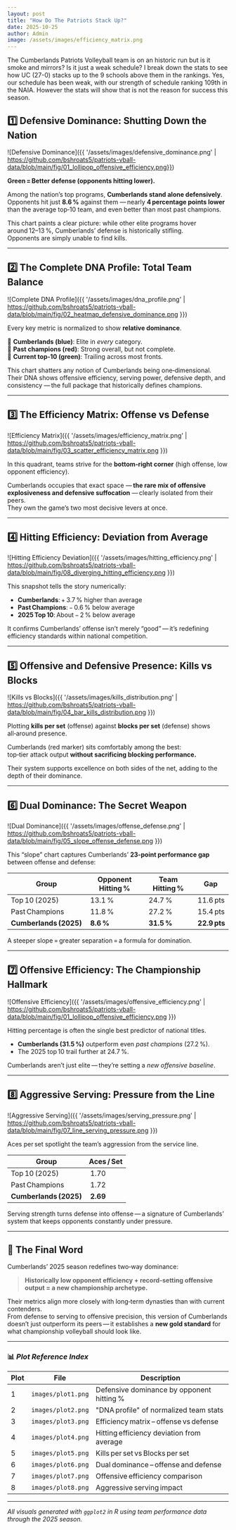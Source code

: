 ```yaml
---
layout: post
title: "How Do The Patriots Stack Up?"
date: 2025-10-25
author: Admin
image: /assets/images/efficiency_matrix.png
---
```


The Cumberlands Patriots Volleyball team is on an historic run but is it smoke and mirrors? Is it just a weak schedule? I break down the stats to see how UC (27-0) stacks up to the 9 schools above them in the rankings. Yes, our schedule has been weak, with our strength of schedule ranking 109th in the NAIA. However the stats will show that is not the reason for success this season. 

## 1️⃣ Defensive Dominance: Shutting Down the Nation

![Defensive Dominance]({{ '/assets/images/defensive_dominance.png' | https://github.com/bshroats5/patriots-vball-data/blob/main/fig/01_lollipop_offensive_efficiency.png}})

**Green = Better defense (opponents hitting lower).**

Among the nation’s top programs, **Cumberlands stand alone defensively**.  
Opponents hit just **8.6 %** against them — nearly **4 percentage points lower** than the average top‑10 team, and even better than most past champions.  

This chart paints a clear picture: while other elite programs hover around 12–13 %, Cumberlands’ defense is historically stifling.  
Opponents are simply unable to find kills.

---

## 2️⃣ The Complete DNA Profile: Total Team Balance

![Complete DNA Profile]({{ '/assets/images/dna_profile.png' | https://github.com/bshroats5/patriots-vball-data/blob/main/fig/02_heatmap_defensive_dominance.png }})

Every key metric is normalized to show **relative dominance**.

🔹 **Cumberlands (blue)**: Elite in *every* category.  
🔹 **Past champions (red)**: Strong overall, but not complete.  
🔹 **Current top‑10 (green)**: Trailing across most fronts.  

This chart shatters any notion of Cumberlands being one‑dimensional.  
Their DNA shows offensive efficiency, serving power, defensive depth, and consistency — the full package that historically defines champions.

---

## 3️⃣ The Efficiency Matrix: Offense vs Defense

![Efficiency Matrix]({{ '/assets/images/efficiency_matrix.png' | https://github.com/bshroats5/patriots-vball-data/blob/main/fig/03_scatter_efficiency_matrix.png }})

In this quadrant, teams strive for the **bottom‑right corner** (high offense, low opponent efficiency).

Cumberlands occupies that exact space — **the rare mix of offensive explosiveness and defensive suffocation** — clearly isolated from their peers.  
They own the game’s two most decisive levers at once.

---

## 4️⃣ Hitting Efficiency: Deviation from Average

![Hitting Efficiency Deviation]({{ '/assets/images/hitting_efficiency.png' | https://github.com/bshroats5/patriots-vball-data/blob/main/fig/08_diverging_hitting_efficiency.png }})

This snapshot tells the story numerically:

- **Cumberlands**: + 3.7 % higher than average  
- **Past Champions**: − 0.6 % below average  
- **2025 Top 10**: About − 2 % below average  

It confirms Cumberlands’ offense isn’t merely “good” — it’s redefining efficiency standards within national competition.

---

## 5️⃣ Offensive and Defensive Presence: Kills vs Blocks

![Kills vs Blocks]({{ '/assets/images/kills_distribution.png' | https://github.com/bshroats5/patriots-vball-data/blob/main/fig/04_bar_kills_distribution.png }})

Plotting **kills per set** (offense) against **blocks per set** (defense) shows all‑around presence.

Cumberlands (red marker) sits comfortably among the best:  
top‑tier attack output **without sacrificing blocking performance.**  

Their system supports excellence on both sides of the net, adding to the depth of their dominance.

---

## 6️⃣ Dual Dominance: The Secret Weapon

![Dual Dominance]({{ '/assets/images/offense_defense.png' | https://github.com/bshroats5/patriots-vball-data/blob/main/fig/05_slope_offense_defense.png }})

This “slope” chart captures Cumberlands’ **23‑point performance gap** between offense and defense:

| Group | Opponent Hitting % | Team Hitting % | Gap |
|-------|--------------------|----------------|-----|
| Top 10 (2025) | 13.1 % | 24.7 % | 11.6 pts |
| Past Champions | 11.8 % | 27.2 % | 15.4 pts |
| **Cumberlands (2025)** | **8.6 %** | **31.5 %** | **22.9 pts** |

A steeper slope = greater separation = a formula for domination.

---

## 7️⃣ Offensive Efficiency: The Championship Hallmark

![Offensive Efficiency]({{ '/assets/images/offensive_efficiency.png' | https://github.com/bshroats5/patriots-vball-data/blob/main/fig/01_lollipop_offensive_efficiency.png }})

Hitting percentage is often the single best predictor of national titles.

- **Cumberlands (31.5 %)** outperform even *past champions* (27.2 %).  
- The 2025 top 10 trail further at 24.7 %.  

Cumberlands aren’t just elite — they’re setting a *new offensive baseline*.

---

## 8️⃣ Aggressive Serving: Pressure from the Line

![Aggressive Serving]({{ '/assets/images/serving_pressure.png' | https://github.com/bshroats5/patriots-vball-data/blob/main/fig/07_line_serving_pressure.png }})

Aces per set spotlight the team’s aggression from the service line.

| Group | Aces / Set |
|--------|-------------|
| Top 10 (2025) | 1.70 |
| Past Champions | 1.72 |
| **Cumberlands (2025)** | **2.69** |

Serving strength turns defense into offense — a signature of Cumberlands’ system that keeps opponents constantly under pressure.

---

## 🏁 **The Final Word**

Cumberlands’ 2025 season redefines two‑way dominance:

> **Historically low opponent efficiency + record‑setting offensive output = a new championship archetype.**

Their metrics align more closely with long‑term dynasties than with current contenders.  
From defense to serving to offensive precision, this version of Cumberlands doesn’t just outperform its peers — it establishes a **new gold standard** for what championship volleyball should look like.

---

### 📊 *Plot Reference Index*

| Plot | File | Description |
|------|------|-------------|
| 1 | `images/plot1.png` | Defensive dominance by opponent hitting % |
| 2 | `images/plot2.png` | "DNA profile" of normalized team stats |
| 3 | `images/plot3.png` | Efficiency matrix – offense vs defense |
| 4 | `images/plot4.png` | Hitting efficiency deviation from average |
| 5 | `images/plot5.png` | Kills per set vs Blocks per set |
| 6 | `images/plot6.png` | Dual dominance – offense and defense |
| 7 | `images/plot7.png` | Offensive efficiency comparison |
| 8 | `images/plot8.png` | Aggressive serving impact |

---

*All visuals generated with `ggplot2` in R using team performance data through the 2025 season.*